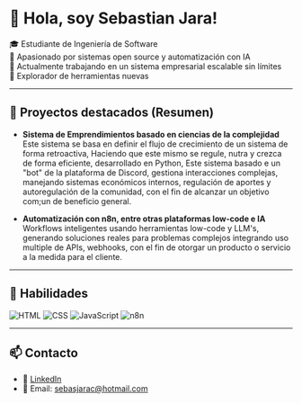 # 👋 Hola, soy Sebastian Jara!

🎓 Estudiante de Ingeniería de Software  
🔧 Apasionado por sistemas open source y automatización con IA  
🌱 Actualmente trabajando en un sistema empresarial escalable sin límites  
🧠 Explorador de herramientas nuevas

---

## 🚀 Proyectos destacados (Resumen)
- **Sistema de Emprendimientos basado en ciencias de la complejidad**  
  Este sistema se basa en definir el flujo de crecimiento de un sistema de forma retroactiva,
  Haciendo que este mismo se regule, nutra y crezca de forma eficiente, desarrollado en Python,
  Este sistema basado e un "bot" de la plataforma de Discord, gestiona interacciones complejas,
  manejando sistemas económicos internos, regulación de aportes y autoregulación de la comunidad,
  con el fin de alcanzar un objetivo com;un de beneficio general.  

- **Automatización con n8n, entre otras plataformas low-code e IA**  
  Workflows inteligentes usando herramientas low-code y LLM's, generando soluciones reales para
  problemas complejos integrando uso multiple de APIs, webhooks, con el fin de otorgar un producto
  o servicio a la medida para el cliente.

---

## 🧠 Habilidades
![HTML](https://img.shields.io/badge/HTML-E34F26?style=for-the-badge&logo=html5&logoColor=white)
![CSS](https://img.shields.io/badge/CSS-1572B6?style=for-the-badge&logo=css3&logoColor=white)
![JavaScript](https://img.shields.io/badge/JavaScript-F7DF1E?style=for-the-badge&logo=javascript&logoColor=black)
![n8n](https://img.shields.io/badge/n8n-ff6d00?style=for-the-badge&logo=n8n&logoColor=white)

---

## 📫 Contacto
- 💼 [LinkedIn](https://www.linkedin.com/in/sebastian-jara-carpio/)
- 📧 Email: sebasjarac@hotmail.com
